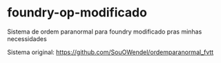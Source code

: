 # foundry-op-modificado
Sistema de ordem paranormal para foundry modificado pras minhas necessidades

Sistema original: https://github.com/SouOWendel/ordemparanormal_fvtt
